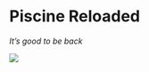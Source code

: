 # Piscine Reloaded

*It’s good to be back*

![](https://media.giphy.com/media/6pUjuQQX9kEfSe604w/giphy.gif)

